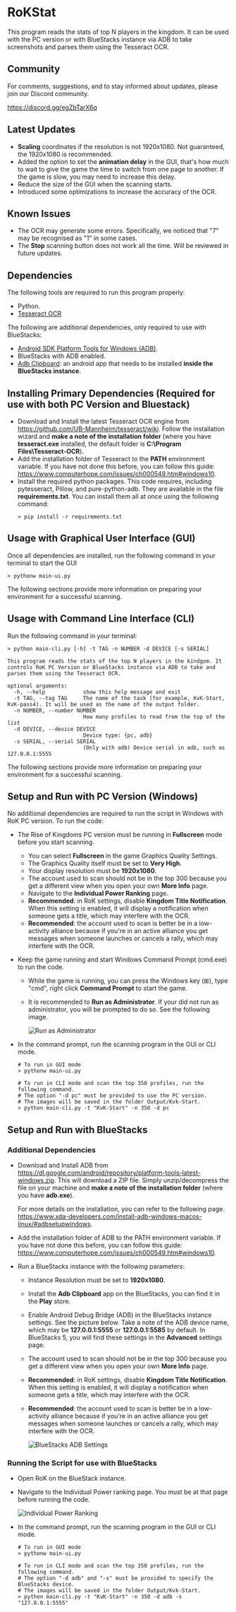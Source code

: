 # RoKStat
This program reads the stats of top N players in the kingdom. It can be used with the PC version or with BlueStacks instance via ADB to take screenshots and parses them using the Tesseract OCR.

## Community
For comments, suggestions, and to stay informed about updates, please join our Discord community.

https://discord.gg/egZbTarX6q

## Latest Updates
- **Scaling** coordinates if the resolution is not 1920x1080. Not guaranteed, the 1920x1080 is recommended.
- Added the option to set the **animation delay** in the GUI, that's how much to wait to give the game the time to switch from one page to another. If the game is slow, you may need to increase this delay.
- Reduce the size of the GUI when the scanning starts.
- Introduced some optimizations to increase the accuracy of the OCR.

## Known Issues
- The OCR may generate some errors. Specifically, we noticed that "7" may be recognised as "1" in some cases.
- The **Stop** scanning button does not work all the time. Will be reviewed in future updates.

## Dependencies

The following tools are required to run this program properly:

- Python.
- [Tesseract OCR](https://github.com/UB-Mannheim/tesseract/wiki)

The following are additional dependencies, only required to use with BlueStacks:
- [Android SDK Platform Tools for Windows (ADB)](https://www.xda-developers.com/install-adb-windows-macos-linux/#adbsetupwindows).
- BlueStacks with ADB enabled.
- [Adb Clipboard](https://play.google.com/store/apps/details?id=ch.pete.adbclipboard): an android app that needs to be installed **inside the BlueStacks instance**.

## Installing Primary Dependencies (Required for use with both PC Version and Bluestack)
- Download and Install the latest Tesseract OCR engine from https://github.com/UB-Mannheim/tesseract/wiki. Follow the installation wizard and **make a note of the installation folder** (where you have **tesseract.exe** installed, the default folder is **C:\Program Files\Tesseract-OCR**).
- Add the installation folder of Tesseract to the **PATH** environment variable. If you have not done this before, you can follow this guide: https://www.computerhope.com/issues/ch000549.htm#windows10.
- Install the required python packages. This code requires, including pytesseract, Pillow, and pure-python-adb. They are available in the file **requirements.txt**. You can install them all at once using the following command:
  ```
  > pip install -r requirements.txt
  ```

## Usage with Graphical User Interface (GUI)

Once all dependencies are installed, run the following command in your terminal to start the GUI
```
> pythonw main-ui.py
```
The following sections provide more information on preparing your environment for a successful scanning.

## Usage with Command Line Interface (CLI)

Run the following command in your terminal:
```
> python main-cli.py [-h] -t TAG -n NUMBER -d DEVICE [-s SERIAL]

This program reads the stats of the top N players in the kindgom. It controls RoK PC Version or BlueStacks instance via ADB to take and parses them using the Tesseract OCR.

optional arguments:
  -h, --help            show this help message and exit
  -t TAG, --tag TAG     The name of the task (for example, KvK-Start, KvK-pass4). It will be used as the name of the output folder.
  -n NUMBER, --number NUMBER
                        How many profiles to read from the top of the list
  -d DEVICE, --device DEVICE
                        Device type: {pc, adb}
  -s SERIAL, --serial SERIAL
                        (Only with adb) Device serial in adb, such as 127.0.0.1:5555
```
The following sections provide more information on preparing your environment for a successful scanning.

## Setup and Run with PC Version (Windows)

No additional dependencies are required to run the script in Windows with RoK PC version. To run the code:
- The Rise of Kingdoms PC version must be running in **Fullscreen** mode before you start scanning.
  - You can select **Fullscreen** in the game Graphics Quality Settings.
  - The Graphics Quality itself must be set to **Very High**.
  - Your display resolution must be **1920x1080**.
  - The account used to scan should not be in the top 300 because you get a different view when you open your own **More Info** page.
  - Navigate to the **Individual Power Ranking** page.
  - **Recommended**: in RoK settings, disable **Kingdom Title Notification**. When this setting is enabled, it will display a notification when someone gets a title, which may interfere with the OCR.
  - **Recommended**: the account used to scan is better be in a low-activity alliance because if you're in an active alliance you get messages when someone launches or cancels a rally, which may interfere with the OCR.
- Keep the game running and start Windows Command Prompt (cmd.exe) to run the code.
  - While the game is running, you can press the Windows key (&#8862;), type "cmd", right click **Command Prompt** to start the game.
  - It is recommended to **Run as Administrator**. If your did not run as administrator, you will be prompted to do so. See the following image.

    ![Run as Administrator](doc-images/cmd-admin.png?raw=true "")


- In the command prompt, run the scanning program in the GUI or CLI mode.
  ```
  # To run in GUI mode
  > pythonw main-ui.py
  ```
  ```
  # To run in CLI mode and scan the top 350 profiles, run the following command. 
  # The option "-d pc" must be provided to use the PC version.
  # The images will be saved in the folder Output/Kvk-Start.
  > python main-cli.py -t "KvK-Start" -n 350 -d pc
  ```
  


## Setup and Run with BlueStacks

### Additional Dependencies

- Download and Install ADB from https://dl.google.com/android/repository/platform-tools-latest-windows.zip. This will download a ZIP file. Simply unzip/decompress the file on your machine and **make a note of the installation folder** (where you have **adb.exe**). 

  For more details on the installation, you can refer to the following page. https://www.xda-developers.com/install-adb-windows-macos-linux/#adbsetupwindows.
- Add the installation folder of ADB to the PATH environment variable. If you have not done this before, you can follow this guide: https://www.computerhope.com/issues/ch000549.htm#windows10.
- Run a BlueStacks instance with the following parameters:
  - Instance Resolution must be set to **1920x1080**.
  - Install the **Adb Clipboard** app on the BlueStacks, you can find it in the **Play** store.
  - Enable Android Debug Bridge (ADB) in the BlueStacks instance settings. See the picture below. Take a note of the ADB device name, which may be **127.0.0.1:5555** or **127.0.0.1:5585** by default. In BlueStacks 5, you will find these settings in the **Advanced** settings page.
  - The account used to scan should not be in the top 300 because you get a different view when you open your own **More Info** page.
  - **Recommended**: in RoK settings, disable **Kingdom Title Notification**. When this setting is enabled, it will display a notification when someone gets a title, which may interfere with the OCR.
  - **Recommended**: the account used to scan is better be in a low-activity alliance because if you're in an active alliance you get messages when someone launches or cancels a rally, which may interfere with the OCR.

    ![BlueStacks ADB Settings](doc-images/bssettings.png?raw=true "Title")

### Running the Script for use with BlueStacks

- Open RoK on the BlueStack instance.
- Navigate to the Individual Power ranking page. You must be at that page before running the code.

  ![Individual Power Ranking](doc-images/powerrank.png?raw=true "Title")

- In the command prompt, run the scanning program in the GUI or CLI mode.
  ```
  # To run in GUI mode
  > pythonw main-ui.py
  ```
  ```
  # To run in CLI mode and scan the top 350 profiles, run the following command. 
  # The option "-d adb" and "-s" must be provided to specify the BlueStacks device. 
  # The images will be saved in the folder Output/Kvk-Start.
  > python main-cli.py -t "KvK-Start" -n 350 -d adb -s "127.0.0.1:5555"
  ```

